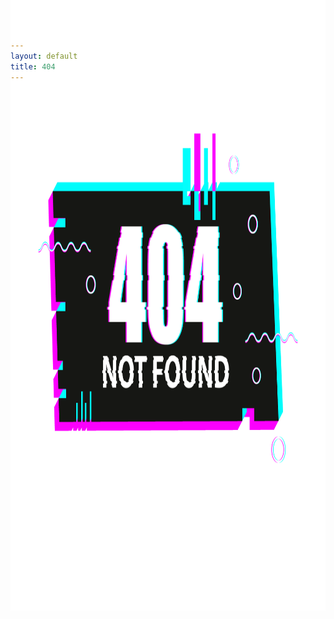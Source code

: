 ```yaml
---
layout: default
title: 404
---
```



You look lost [Go back]({{ "/" | prepend: site.baseurl | replace: '//', '/' }})

<!-- ![](assets/404.png) -->

<img src="assets/404.png" width=1000px height=1000px style="margin-bottom: -300px; margin-top: -200px">